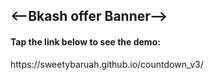 <h2><--Bkash offer Banner--></h2>
  <h4>Tap the link below to see the demo: </h4>
  https://sweetybaruah.github.io/countdown_v3/
  
